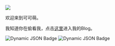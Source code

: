 

<div style={{textAlign: 'center'}}>

![](/img/link-index.png)

欢迎来到可可萌。

我知道你在偷看我，点击[这里](/blog)进入我的Blog。

![Dynamic JSON Badge](https://img.shields.io/badge/dynamic/json?url=https%3A%2F%2Fapi.bilibili.com%2Fx%2Frelation%2Fstat%3Fvmid%3D142202292%26jsonp%3Djsonp&query=%24.data.follower&logo=bilibili&label=following&color=%2300ccff)
![Dynamic JSON Badge](https://img.shields.io/badge/dynamic/json?url=https%3A%2F%2Fapi.bilibili.com%2Fx%2Frelation%2Fstat%3Fvmid%3D142202292%26jsonp%3Djsonp&query=%24.data.following&logo=bilibili&label=follower&color=%2300ccff)

</div>